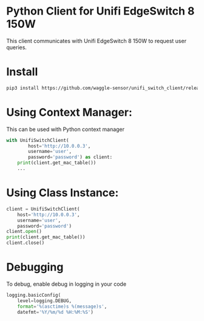 # Python Client for Unifi EdgeSwitch 8 150W
This client communicates with Unifi EdgeSwitch 8 150W to request user queries.

# Install
```bash
pip3 install https://github.com/waggle-sensor/unifi_switch_client/releases/download/0.0.2/unifi_switch_client-0.0.2-py3-none-any.whl
```

# Using Context Manager:
This can be used with Python context manager
```python
with UnifiSwitchClient(
        host='http://10.0.0.3',
        username='user',
        password='password') as client:
    print(client.get_mac_table())
    ...
```

# Using Class Instance:
```python
client = UnifiSwitchClient(
    host='http://10.0.0.3',
    username='user',
    password='password')
client.open()
print(client.get_mac_table())
client.close()
```

# Debugging
To debug, enable debug in logging in your code
```python
logging.basicConfig(
    level=logging.DEBUG,
    format='%(asctime)s %(message)s',
    datefmt='%Y/%m/%d %H:%M:%S')
```